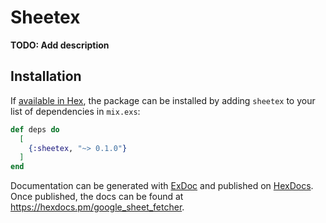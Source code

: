 # Sheetex

**TODO: Add description**

## Installation

If [available in Hex](https://hex.pm/docs/publish), the package can be installed
by adding `sheetex` to your list of dependencies in `mix.exs`:

```elixir
def deps do
  [
    {:sheetex, "~> 0.1.0"}
  ]
end
```

Documentation can be generated with [ExDoc](https://github.com/elixir-lang/ex_doc)
and published on [HexDocs](https://hexdocs.pm). Once published, the docs can
be found at <https://hexdocs.pm/google_sheet_fetcher>.
